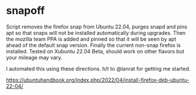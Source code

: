 # snapoff

Script removes the firefox snap from Ubuntu 22.04, purges snapd and pins apt so that snaps will not be installed automatically during upgrades. Then the mozilla team PPA is added and pinned so that it will be seen by apt ahead of the default snap version. Finally the current non-snap firefox is installed.
Tested on Xubuntu 22.04 Beta, should work on other flavors but your mileage may vary.

I automated this using these directions. h/t to @lanrat for getting me started.

https://ubuntuhandbook.org/index.php/2022/04/install-firefox-deb-ubuntu-22-04/
